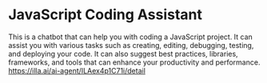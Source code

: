 # JavaScript Coding Assistant
This is a chatbot that can help you with coding a JavaScript project. It can assist you with various tasks such as creating, editing, debugging, testing, and deploying your code. It can also suggest best practices, libraries, frameworks, and tools that can enhance your productivity and performance.
https://illa.ai/ai-agent/ILAex4p1C71i/detail
